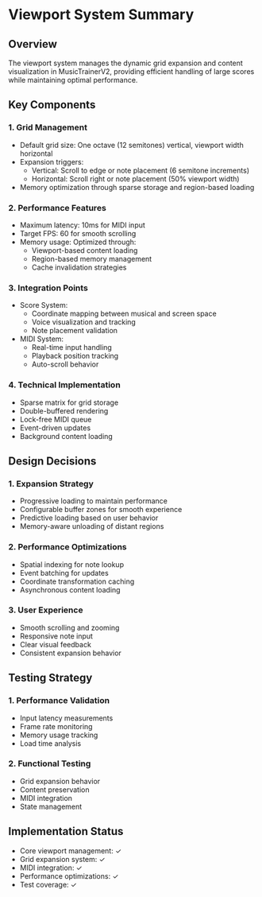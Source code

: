 # Viewport System Summary

## Overview
The viewport system manages the dynamic grid expansion and content visualization in MusicTrainerV2, providing efficient handling of large scores while maintaining optimal performance.

## Key Components

### 1. Grid Management
- Default grid size: One octave (12 semitones) vertical, viewport width horizontal
- Expansion triggers:
	- Vertical: Scroll to edge or note placement (6 semitone increments)
	- Horizontal: Scroll right or note placement (50% viewport width)
- Memory optimization through sparse storage and region-based loading

### 2. Performance Features
- Maximum latency: 10ms for MIDI input
- Target FPS: 60 for smooth scrolling
- Memory usage: Optimized through:
	- Viewport-based content loading
	- Region-based memory management
	- Cache invalidation strategies

### 3. Integration Points
- Score System:
	- Coordinate mapping between musical and screen space
	- Voice visualization and tracking
	- Note placement validation
- MIDI System:
	- Real-time input handling
	- Playback position tracking
	- Auto-scroll behavior

### 4. Technical Implementation
- Sparse matrix for grid storage
- Double-buffered rendering
- Lock-free MIDI queue
- Event-driven updates
- Background content loading

## Design Decisions

### 1. Expansion Strategy
- Progressive loading to maintain performance
- Configurable buffer zones for smooth experience
- Predictive loading based on user behavior
- Memory-aware unloading of distant regions

### 2. Performance Optimizations
- Spatial indexing for note lookup
- Event batching for updates
- Coordinate transformation caching
- Asynchronous content loading

### 3. User Experience
- Smooth scrolling and zooming
- Responsive note input
- Clear visual feedback
- Consistent expansion behavior

## Testing Strategy

### 1. Performance Validation
- Input latency measurements
- Frame rate monitoring
- Memory usage tracking
- Load time analysis

### 2. Functional Testing
- Grid expansion behavior
- Content preservation
- MIDI integration
- State management

## Implementation Status
- Core viewport management: ✓
- Grid expansion system: ✓
- MIDI integration: ✓
- Performance optimizations: ✓
- Test coverage: ✓